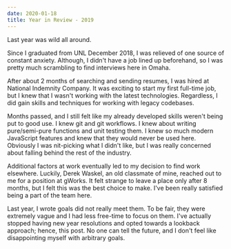 ```yaml
---
date: 2020-01-18
title: Year in Review - 2019
---
```


Last year was wild all around.

Since I graduated from UNL December 2018, I was relieved of one source of
constant anxiety. Although, I didn't have a job lined up beforehand, so I was
pretty much scrambling to find interviews here in Omaha.

After about 2 months of searching and sending resumes, I was hired at National
Indemnity Company. It was exciting to start my first full-time job, but I knew
that I wasn't working with the latest technologies. Regardless, I did gain
skills and techniques for working with legacy codebases.

Months passed, and I still felt like my already developed skills weren't being
put to good use. I knew git and git workflows. I knew about writing
pure/semi-pure functions and unit testing them. I knew so much modern JavaScript
features and knew that they would never be used here. Obviously I was
nit-picking what I didn't like, but I was really concerned about falling behind
the rest of the industry.

Additional factors at work eventually led to my decision to find work elsewhere.
Luckily, Derek Waskel, an old classmate of mine, reached out to me for a
position at gWorks. It felt strange to leave a place only after 8 months, but I
felt this was the best choice to make. I've been really satisfied being a part
of the team here.

Last year, I wrote goals did not really meet them. To be fair, they were
extremely vague and I had less free-time to focus on them. I've actually stopped
having new year resolutions and opted towards a lookback approach; hence, this
post. No one can tell the future, and I don't feel like disappointing myself
with arbitrary goals.
